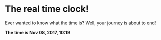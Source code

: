 # The real time clock!

Ever wanted to know what the time is? Well, your journey is about to end!

**The time is Nov 08, 2017, 10:19**